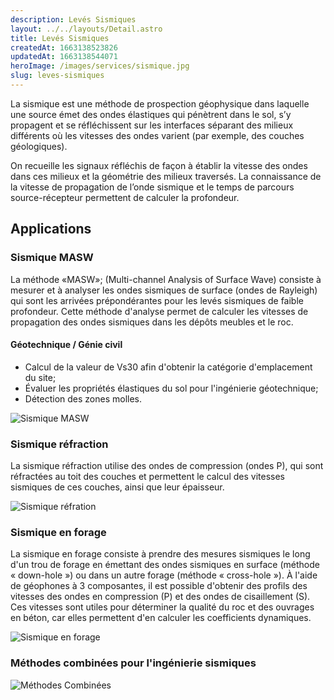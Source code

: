 ```yaml
---
description: Levés Sismiques
layout: ../../layouts/Detail.astro
title: Levés Sismiques
createdAt: 1663138523826
updatedAt: 1663138544071
heroImage: /images/services/sismique.jpg
slug: leves-sismiques
---
```


La sismique est une méthode de prospection géophysique dans laquelle une source émet des ondes élastiques qui pénètrent dans le sol, s’y propagent et se réfléchissent sur les interfaces séparant des milieux différents où les vitesses des ondes varient (par exemple, des couches géologiques).

On recueille les signaux réfléchis de façon à établir la vitesse des ondes dans ces milieux et la géométrie des milieux traversés. La connaissance de la vitesse de propagation de l’onde sismique et le temps de parcours source-récepteur permettent de calculer la profondeur.

## Applications
### Sismique MASW
La méthode «MASW»; (Multi-channel Analysis of Surface Wave) consiste à mesurer et à analyser les ondes sismiques de surface (ondes de Rayleigh) qui sont les arrivées prépondérantes pour les levés sismiques de faible profondeur. Cette méthode d'analyse permet de calculer les vitesses de propagation des ondes sismiques dans les dépôts meubles et le roc.
#### Géotechnique / Génie civil
- Calcul de la valeur de Vs30 afin d'obtenir la catégorie d'emplacement du site;
- Évaluer les propriétés élastiques du sol pour l'ingénierie géotechnique;
- Détection des zones molles.

![Sismique MASW](/images/services/masw.jpg)

### Sismique réfraction
La sismique réfraction utilise des ondes de compression (ondes P), qui sont réfractées au toit des couches et permettent le calcul des vitesses sismiques de ces couches, ainsi que leur épaisseur.

![Sismique réfration](/images/services/refraction.jpg)

### Sismique en forage
La sismique en forage consiste à prendre des mesures sismiques le long d'un trou de forage en émettant des ondes sismiques en surface (méthode « down-hole ») ou dans un autre forage (méthode « cross-hole »). À l'aide de géophones à 3 composantes, il est possible d'obtenir des profils des vitesses des ondes en compression (P) et des ondes de cisaillement (S). Ces vitesses sont utiles pour déterminer la qualité du roc et des ouvrages en béton, car elles permettent d'en calculer les coefficients dynamiques.

![Sismique en forage](/images/services/forage.jpg)

### Méthodes combinées pour l'ingénierie sismiques

![Méthodes Combinées](/images/services/combine.jpg)
